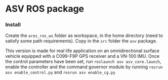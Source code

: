 # ASV ROS package
### Install
Create the `ares_ros_ws` folder as workspace, in the  home directory (need to satisfy some path requirements). Copy in the `src` folder the `asv` package. 

This version is made for real life application on an omnidirectional surface vehicle equipped with a C099-F9P GPS receiver and a VN-100 IMU. 
Once the control parameters have been set, run `roslaunch asv asv_core.launch`, enable the controller and the command governor module by running `rosrun asv enable_control.py` and `rosrun asv enable_cg.py` 
